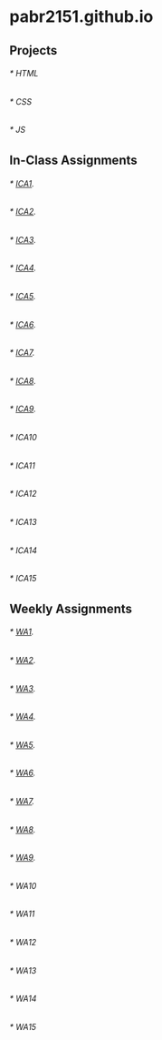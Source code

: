 # pabr2151.github.io


## Projects

###### * HTML
###### * CSS
###### * JS

## In-Class Assignments

###### * [ICA1](ica/ICA1.pdf).
###### * [ICA2](ica/ICA2.pdf).
###### * [ICA3](ica).
###### * [ICA4](ica/ICA4.html).
###### * [ICA5](ica/ica5.html).
###### * [ICA6](ica/ica6/ica6-part1.html).
###### * [ICA7](ica).
###### * [ICA8](ica).
###### * [ICA9](ica).
###### * ICA10
###### * ICA11
###### * ICA12
###### * ICA13
###### * ICA14
###### * ICA15

## Weekly Assignments

###### * [WA1](wa/wa1.html).
###### * [WA2](wa/wa2.html).
###### * [WA3](wa/wa3.html).
###### * [WA4](wa/wa4.html).
###### * [WA5](wa/wa5.html).
###### * [WA6](wa/wa6/wa6.html).
###### * [WA7](wa/wa7.html).
###### * [WA8](wa).
###### * [WA9](wa/wa9.html).
###### * WA10
###### * WA11
###### * WA12
###### * WA13
###### * WA14
###### * WA15


